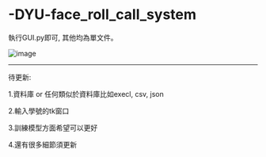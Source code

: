 # -DYU-face_roll_call_system
執行GUI.py即可, 其他均為單文件。

![image](https://user-images.githubusercontent.com/50831121/181445835-683041d6-ba22-46a2-983f-0a0f439de4c2.png)


--------------------------------------------

待更新:

1.資料庫 or 任何類似於資料庫比如execl, csv, json

2.輸入學號的tk窗口

3.訓練模型方面希望可以更好

4.還有很多細節須更新

